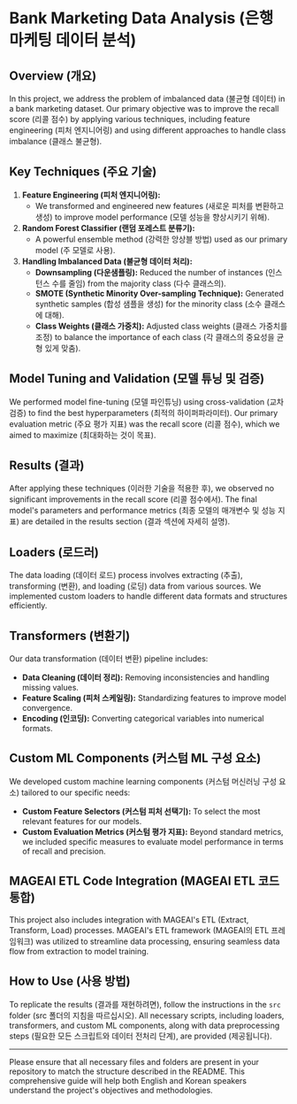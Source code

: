 # Bank Marketing Data Analysis (은행 마케팅 데이터 분석)

## Overview (개요)

In this project, we address the problem of imbalanced data (불균형 데이터) in a bank marketing dataset. Our primary objective was to improve the recall score (리콜 점수) by applying various techniques, including feature engineering (피처 엔지니어링) and using different approaches to handle class imbalance (클래스 불균형).

## Key Techniques (주요 기술)

1. **Feature Engineering (피처 엔지니어링):**
   - We transformed and engineered new features (새로운 피처를 변환하고 생성) to improve model performance (모델 성능을 향상시키기 위해).
2. **Random Forest Classifier (랜덤 포레스트 분류기):**
   - A powerful ensemble method (강력한 앙상블 방법) used as our primary model (주 모델로 사용).
3. **Handling Imbalanced Data (불균형 데이터 처리):**
   - **Downsampling (다운샘플링):** Reduced the number of instances (인스턴스 수를 줄임) from the majority class (다수 클래스의).
   - **SMOTE (Synthetic Minority Over-sampling Technique):** Generated synthetic samples (합성 샘플을 생성) for the minority class (소수 클래스에 대해).
   - **Class Weights (클래스 가중치):** Adjusted class weights (클래스 가중치를 조정) to balance the importance of each class (각 클래스의 중요성을 균형 있게 맞춤).

## Model Tuning and Validation (모델 튜닝 및 검증)

We performed model fine-tuning (모델 파인튜닝) using cross-validation (교차 검증) to find the best hyperparameters (최적의 하이퍼파라미터). Our primary evaluation metric (주요 평가 지표) was the recall score (리콜 점수), which we aimed to maximize (최대화하는 것이 목표).

## Results (결과)

After applying these techniques (이러한 기술을 적용한 후), we observed no significant improvements in the recall score (리콜 점수에서). The final model's parameters and performance metrics (최종 모델의 매개변수 및 성능 지표) are detailed in the results section (결과 섹션에 자세히 설명).

## Loaders (로드러)

The data loading (데이터 로드) process involves extracting (추출), transforming (변환), and loading (로딩) data from various sources. We implemented custom loaders to handle different data formats and structures efficiently.

## Transformers (변환기)

Our data transformation (데이터 변환) pipeline includes:
- **Data Cleaning (데이터 정리):** Removing inconsistencies and handling missing values.
- **Feature Scaling (피처 스케일링):** Standardizing features to improve model convergence.
- **Encoding (인코딩):** Converting categorical variables into numerical formats.

## Custom ML Components (커스텀 ML 구성 요소)

We developed custom machine learning components (커스텀 머신러닝 구성 요소) tailored to our specific needs:
- **Custom Feature Selectors (커스텀 피처 선택기):** To select the most relevant features for our models.
- **Custom Evaluation Metrics (커스텀 평가 지표):** Beyond standard metrics, we included specific measures to evaluate model performance in terms of recall and precision.

## MAGEAI ETL Code Integration (MAGEAI ETL 코드 통합)

This project also includes integration with MAGEAI's ETL (Extract, Transform, Load) processes. MAGEAI's ETL framework (MAGEAI의 ETL 프레임워크) was utilized to streamline data processing, ensuring seamless data flow from extraction to model training.

## How to Use (사용 방법)

To replicate the results (결과를 재현하려면), follow the instructions in the `src` folder (src 폴더의 지침을 따르십시오). All necessary scripts, including loaders, transformers, and custom ML components, along with data preprocessing steps (필요한 모든 스크립트와 데이터 전처리 단계), are provided (제공됩니다).

---

Please ensure that all necessary files and folders are present in your repository to match the structure described in the README. This comprehensive guide will help both English and Korean speakers understand the project's objectives and methodologies.

